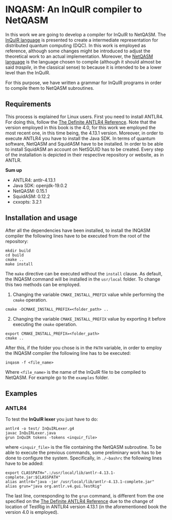 # INQASM: An InQuIR compiler to NetQASM

In this work we are going to develop a compiler for InQuIR to NetQASM. The [InQuIR language](https://arxiv.org/abs/2302.00267) is presented to create a intermediate representation for distributed quantum computing (DQC). In this work is employed as reference, although some changes might be introduced to adjust the theoretical work to an actual implementation. Moreover, the [NetQASM language](https://iopscience.iop.org/article/10.1088/2058-9565/ac753f) is the language chosen to compile (although it should almost be said *traspile*, in the classical sense) to because it is intended to be a lower level than the InQuIR. 

For this purpose, we have written a grammar for InQuIR programs in order to compile them to NetQASM subroutines.

## Requirements

This process is explained for Linux users. First you need to install ANTLR4. For doing this, follow the [The Definite ANTLR4 Reference](https://dl.icdst.org/pdfs/files3/a91ace57a8c4c8cdd9f1663e1051bf93.pdf). Note that the version employed in this book is the 4.0, for this work we employed the most recent one, in this time being, the 4.13.1 version. Moreover, in order to execute ANTLR4 you have to install the Java SDK. In terms of quantum software, NetQASM and SquidASM have to be installed. In order to be able to install SquidASM an account on NetSQUID has to be created. Every step of the installation is depicted in their respective repository or website, as in ANTLR.

**Sum up**
- ANTLR4: antlr-4.13.1
- Java SDK: openjdk-19.0.2
- NetQASM: 0.15.1
- SquidASM: 0.12.2
- cxxopts: 3.2.1

## Installation and usage

After all the dependencies have been installed, to install the INQASM compiler the following lines have to be executed from the root of the
repository:

```console
mkdir build
cd build
cmake ..
make install
```

The `make` directive can be executed without the `install` clause. As default, the INQASM command will be installed in the `usr/local` folder. To change this two methods can be employed.

1. Changing the variable `CMAKE_INSTALL_PREFIX` value while performing the `cmake` operation.

```console
cmake -DCMAKE_INSTALL_PREFIX=<folder_path> ..
```

2. Changing the variable `CMAKE_INSTALL_PREFIX` value by exporting it before executing the `cmake` operation.

```console
export CMAKE_INSTALL_PREFIX=<folder_path>
cmake ..
```

After this, if the folder you chose is in the `PATH` variable, in order to employ the INQASM compiler the following line has to be executed:

```console
inqasm -f <file_name>
```

Where `<file_name>` is the name of the InQuIR file to be compiled to NetQASM. For example go to the `examples` folder.

## Examples

### ANTLR4
To test the **InQuIR lexer** you just have to do:

```console
antlr4 -o test/ InQuIRLexer.g4
javac InQuIRLexer.java
grun InQuIR tokens -tokens <inquir_file>
```
where `<inquir_file>` is the file containing the NetQASM subroutine. To be able to execute the previous commands, some preliminary work has to be done to configure the system. Specifically, in `./~bashrc` the following lines have to be added:

```console
export CLASSPATH=".:/usr/local/lib/antlr-4.13.1-complete.jar:$CLASSPATH"
alias antlr4="java -jar /usr/local/lib/antlr-4.13.1-complete.jar"
alias grun="java org.antlr.v4.gui.TestRig"
```

The last line, corresponding to the `grun` command, is different from the one specified on the [The Definite ANTLR4 Reference](https://dl.icdst.org/pdfs/files3/a91ace57a8c4c8cdd9f1663e1051bf93.pdf) due to the change of location of TestRig in ANTLR4 version 4.13.1 (in the aforementioned book the version 4.0 is employed).

